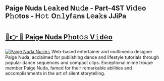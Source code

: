 ## Paige Nuda L𝚎a𝚔ed N𝚞𝚍e - Part-4ST Vi𝚍𝚎o P𝚑𝚘tos - H𝚘𝚝 O𝚗𝚕yf𝚊ns L𝚎a𝚔s JJiPa

# <h2><a href="http://kfd4a9x.oniu.top/?m=Paige+Nuda">🔗👉 🔴 Paige Nuda P𝚑ot𝚘𝚜 V𝚒d𝚎o</a></h2>

[![Paige Nuda Nu𝚍e𝚜](https://i.imgur.com/0qMVB7G.gif)](http://kfd4a9x.oniu.top/?m=Paige+Nuda)
Web-based entertainer and multimedia designer Paige Nuda, acclaimed for publishing dance and lifestyle tutorials through popular dance sequences and compact clips. Exceptional mime troupe member Paige Nuda, famed for their remarkable abilities and accomplishments in the art of silent storytelling.  

